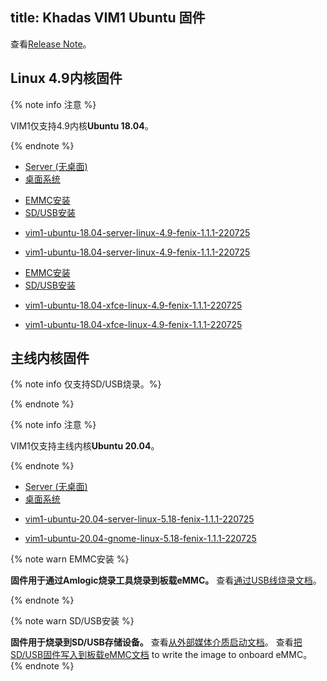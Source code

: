 title: Khadas VIM1 Ubuntu 固件
---

查看[Release Note](Vim1UbuntuFirmwareReleaseNote.html)。

## Linux 4.9内核固件

{% note info 注意 %}

VIM1仅支持4.9内核**Ubuntu 18.04**。

{% endnote %}


<ul class="nav nav-tabs" id="myTab" role="tablist">
  <li class="nav-item" role="presentation">
    <a class="nav-link active" id="server-tab" data-toggle="tab" href="#server" role="tab" aria-controls="server" aria-selected="true">Server (无桌面)</a>
  </li>
  <li class="nav-item" role="presentation">
    <a class="nav-link" id="desktop-tab" data-toggle="tab" href="#desktop" role="tab" aria-controls="desktop" aria-selected="false">桌面系统</a>
  </li>
</ul>
<div class="tab-content" id="myTabContent">
<div class="tab-pane fade show active" id="server" role="tabpanel" aria-labelledby="server-tab">

<ul class="nav nav-tabs" id="myTab" role="tablist">
  <li class="nav-item" role="presentation">
    <a class="nav-link active" id="emmc-tab" data-toggle="tab" href="#emmc" role="tab" aria-controls="emmc" aria-selected="true">EMMC安装</a>
  </li>
  <li class="nav-item" role="presentation">
    <a class="nav-link" id="sd-tab" data-toggle="tab" href="#sd" role="tab" aria-controls="sd" aria-selected="false">SD/USB安装</a>
  </li>
</ul>
<div class="tab-content" id="myTabContent">
<div class="tab-pane fade show active" id="emmc" role="tabpanel" aria-labelledby="emmc-tab">

* [vim1-ubuntu-18.04-server-linux-4.9-fenix-1.1.1-220725](http://dl.khadas.com/firmware/VIM1/Ubuntu/EMMC/vim1-ubuntu-18.04-server-linux-4.9-fenix-1.1.1-220725-emmc.img.xz)

</div>
<div class="tab-pane fade show" id="sd" role="tabpanel" aria-labelledby="sd-tab">

* [vim1-ubuntu-18.04-server-linux-4.9-fenix-1.1.1-220725](http://dl.khadas.com/firmware/VIM1/Ubuntu/SD_USB/vim1-ubuntu-18.04-server-linux-4.9-fenix-1.1.1-220725.img.xz)

</div>
</div>

</div>
<div class="tab-pane fade show" id="desktop" role="tabpanel" aria-labelledby="desktop-tab">

<ul class="nav nav-tabs" id="myTab" role="tablist">
  <li class="nav-item" role="presentation">
    <a class="nav-link active" id="emmc2-tab" data-toggle="tab" href="#emmc2" role="tab" aria-controls="emmc2" aria-selected="true">EMMC安装</a>
  </li>
  <li class="nav-item" role="presentation">
    <a class="nav-link" id="sd2-tab" data-toggle="tab" href="#sd2" role="tab" aria-controls="sd2" aria-selected="false">SD/USB安装</a>
  </li>
</ul>
<div class="tab-content" id="myTabContent">
<div class="tab-pane fade show active" id="emmc2" role="tabpanel" aria-labelledby="emmc2-tab">

* [vim1-ubuntu-18.04-xfce-linux-4.9-fenix-1.1.1-220725](http://dl.khadas.com/firmware/VIM1/Ubuntu/EMMC/vim1-ubuntu-18.04-xfce-linux-4.9-fenix-1.1.1-220725-emmc.img.xz)

</div>
<div class="tab-pane fade show" id="sd2" role="tabpanel" aria-labelledby="sd2-tab">

* [vim1-ubuntu-18.04-xfce-linux-4.9-fenix-1.1.1-220725](http://dl.khadas.com/firmware/VIM1/Ubuntu/SD_USB/vim1-ubuntu-18.04-xfce-linux-4.9-fenix-1.1.1-220725.img.xz)

</div>
</div>


</div>
</div>

## 主线内核固件

{% note info 仅支持SD/USB烧录。%}


{% endnote %}

{% note info 注意 %}

VIM1仅支持主线内核**Ubuntu 20.04**。

{% endnote %}


<ul class="nav nav-tabs" id="myTab" role="tablist">
  <li class="nav-item" role="presentation">
    <a class="nav-link active" id="server2-tab" data-toggle="tab" href="#server2" role="tab" aria-controls="server2" aria-selected="true">Server (无桌面)</a>
  </li>
  <li class="nav-item" role="presentation">
    <a class="nav-link" id="desktop2-tab" data-toggle="tab" href="#desktop2" role="tab" aria-controls="desktop2" aria-selected="false">桌面系统</a>
  </li>
</ul>
<div class="tab-content" id="myTabContent">
<div class="tab-pane fade show active" id="server2" role="tabpanel" aria-labelledby="server2-tab">

* [vim1-ubuntu-20.04-server-linux-5.18-fenix-1.1.1-220725](http://dl.khadas.com/firmware/VIM1/Ubuntu/SD_USB/vim1-ubuntu-20.04-server-linux-5.18-fenix-1.1.1-220725.img.xz)

</div>
<div class="tab-pane fade show" id="desktop2" role="tabpanel" aria-labelledby="desktop2-tab">

* [vim1-ubuntu-20.04-gnome-linux-5.18-fenix-1.1.1-220725](http://dl.khadas.com/firmware/VIM1/Ubuntu/SD_USB/vim1-ubuntu-20.04-gnome-linux-5.18-fenix-1.1.1-220725.img.xz)

</div>
</div>

{% note warn EMMC安装 %}

**固件用于通过Amlogic烧录工具烧录到板载eMMC。**
查看[通过USB线烧录文档](/zh-cn/vim1/UpgradeViaUSBCable.html)。

{% endnote %}

{% note warn SD/USB安装 %}

**固件用于烧录到SD/USB存储设备。**
查看[从外部媒体介质启动文档](/zh-cn/vim1/BootFromExtMedia.html)。
查看[把SD/USB固件写入到板载eMMC文档](/zh-cn/vim1/HowToWriteSDImageToEmmc.html) to write the image to onboard eMMC。
{% endnote %}

